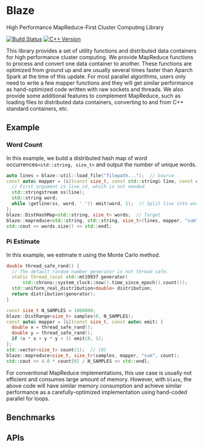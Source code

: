 # Blaze
High Performance MapReduce-First Cluster Computing Library

[![Build Status](https://travis-ci.org/junhao12131/blaze.svg?branch=master)](https://travis-ci.org/junhao12131/blaze)
[![C++ Version](https://img.shields.io/badge/c%2B%2B-%3E%3D_14-blue.svg)](https://en.wikipedia.org/wiki/C%2B%2B14)

This library provides a set of utility functions and distributed data containers for high performance cluster computing.
We provide MapReduce functions to process and convert one data container to another.
These functions are optimized from ground up and are usually several times faster than Aparch Spark at the time of this update.
For most parallel algorithms, users only need to write a few mapper functions and they will get similar performance as hand-optimized code written with raw sockets and threads.
We also provide some additional features to complement MapReduce, such as loading files to distributed data containers, converting to and from C++ standard containers, etc.

## Example
### Word Count
In this example, we build a distributed hash map of word occurrences`<std::string, size_t>` and output the number of unique words.
```C++
auto lines = blaze::util::load_file("filepath...");  // Source
const auto& mapper = [&](const size_t, const std::string& line, const auto& emit) {
  // First argument is line_id, which is not needed.
  std::stringstream ss(line);
  std::string word;
  while (getline(ss, word, ' ')) emit(word, 1);  // Split line into words.
};
blaze::DistHashMap<std::string, size_t> words;  // Target
blaze::mapreduce<std::string, std::string, size_t>(lines, mapper, "sum", words);
std::cout << words.size() << std::endl;
```

### Pi Estimate
In this example, we estimate π using the Monte Carlo method.
```C++
double thread_safe_rand() {
  // The default random number generator is not thread safe.
  static thread_local std::mt19937 generator(
      std::chrono::system_clock::now().time_since_epoch().count());
  std::uniform_real_distribution<double> distribution;
  return distribution(generator);
}

const size_t N_SAMPLES = 1000000;
blaze::DistRange<size_t> samples(0, N_SAMPLES);
const auto& mapper = [&](const size_t, const auto& emit) {
  double x = thread_safe_rand();
  double y = thread_safe_rand();
  if (x * x + y * y < 1) emit(0, 1);
};
std::vector<size_t> count(1);  // {0}
blaze::mapreduce<size_t, size_t>(samples, mapper, "sum", count);
std::cout << 4.0 * count[0] / N_SAMPLES << std::endl;
```
For conventional MapReduce implementations, this use case is usually not efficient and consumes large amount of memory.
However, with `blaze`, the above code will have similar memory consumption and achieve similar performance as a carefully-optimized implementation using hand-coded parallel for loops.

## Benchmarks

## APIs
